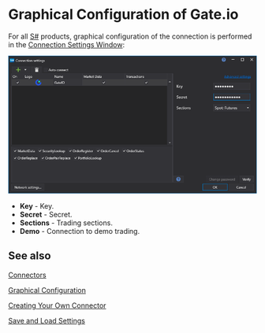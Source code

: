# Graphical Configuration of Gate.io

For all [S\#](../../../../api.md) products, graphical configuration of the connection is performed in the [Connection Settings Window](../../../graphical_user_interface/connection_settings_window.md):

![API GUI Settings Gate.io](../../../../../images/api_gui_settings_gateio.png)

- **Key** - Key.
- **Secret** - Secret.
- **Sections** - Trading sections.
- **Demo** - Connection to demo trading.

## See also

[Connectors](../../../connectors.md)

[Graphical Configuration](../../graphical_configuration.md)

[Creating Your Own Connector](../../creating_own_connector.md)

[Save and Load Settings](../../save_and_load_settings.md)
